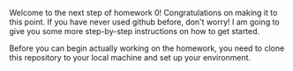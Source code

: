 Welcome to the next step of homework 0! Congratulations on making it to this point. If you have never used github before, don't worry! I am going to give you some more step-by-step instructions on how to get started. 

Before you can begin actually working on the homework, you need to clone this repository to your local machine and set up your environment. 